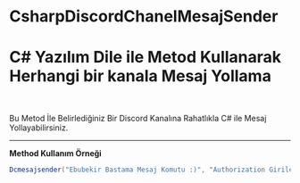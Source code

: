 # CsharpDiscordChanelMesajSender
<h1>C# Yazılım Dile ile Metod Kullanarak Herhangi bir kanala Mesaj Yollama</h1>
<br/>
<p>Bu Metod İle Belirlediğiniz Bir Discord Kanalına Rahatlıkla C# ile Mesaj Yollayabilirsiniz.</p>
<hr/>
<p><b>Method Kullanım Örneği</b></p>

 ```csharp
Dcmesajsender("Ebubekir Bastama Mesaj Komutu :)", "Authorization Girilecek", "Kanal İd değeri Girilecek")

```
